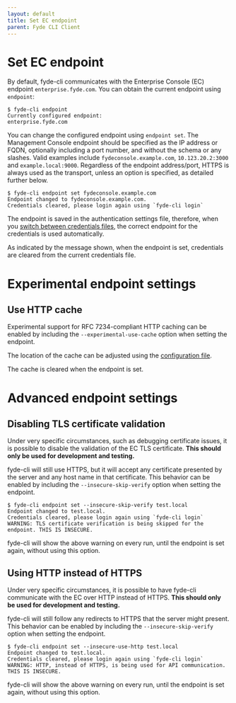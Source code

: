 ```yaml
---
layout: default
title: Set EC endpoint
parent: Fyde CLI Client
---
```

# Set EC endpoint

By default, fyde-cli communicates with the Enterprise Console (EC) endpoint `enterprise.fyde.com`. You can obtain the current endpoint using `endpoint`:

```
$ fyde-cli endpoint
Currently configured endpoint:
enterprise.fyde.com
```

You can change the configured endpoint using `endpoint set`.
The Management Console endpoint should be specified as the IP address or FQDN, optionally including a port number, and without the schema or any slashes.
Valid examples include `fydeconsole.example.com`, `10.123.20.2:3000` and `example.local:9000`.
Regardless of the endpoint address/port, HTTPS is always used as the transport, unless an option is specified, as detailed further below.

```
$ fyde-cli endpoint set fydeconsole.example.com
Endpoint changed to fydeconsole.example.com.
Credentials cleared, please login again using `fyde-cli login`
```

The endpoint is saved in the authentication settings file, therefore, when you [switch between credentials files](https://github.com/fyde/fyde-cli/wiki/Working-with-credentials-files), the correct endpoint for the credentials is used automatically.

As indicated by the message shown, when the endpoint is set, credentials are cleared from the current credentials file.

# Experimental endpoint settings

## Use HTTP cache

Experimental support for RFC 7234-compliant HTTP caching can be enabled by including the `--experimental-use-cache` option when setting the endpoint.

The location of the cache can be adjusted using the [configuration file](https://github.com/fyde/fyde-cli/wiki/Configuration-file#cachepath).

The cache is cleared when the endpoint is set.

# Advanced endpoint settings

## Disabling TLS certificate validation

Under very specific circumstances, such as debugging certificate issues, it is possible to disable the validation of the EC TLS certificate.
**This should only be used for development and testing.**

fyde-cli will still use HTTPS, but it will accept any certificate presented by the server and any host name in that certificate.
This behavior can be enabled by including the `--insecure-skip-verify` option when setting the endpoint.

```
$ fyde-cli endpoint set --insecure-skip-verify test.local
Endpoint changed to test.local.
Credentials cleared, please login again using `fyde-cli login`
WARNING: TLS certificate verification is being skipped for the endpoint. THIS IS INSECURE.
```

fyde-cli will show the above warning on every run, until the endpoint is set again, without using this option.

## Using HTTP instead of HTTPS

Under very specific circumstances, it is possible to have fyde-cli communicate with the EC over HTTP instead of HTTPS.
**This should only be used for development and testing.**

fyde-cli will still follow any redirects to HTTPS that the server might present.
This behavior can be enabled by including the `--insecure-skip-verify` option when setting the endpoint.

```
$ fyde-cli endpoint set --insecure-use-http test.local
Endpoint changed to test.local.
Credentials cleared, please login again using `fyde-cli login`
WARNING: HTTP, instead of HTTPS, is being used for API communication. THIS IS INSECURE.
```

fyde-cli will show the above warning on every run, until the endpoint is set again, without using this option.